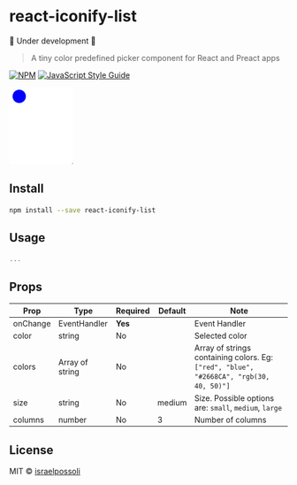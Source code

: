 # react-iconify-list

:construction: Under development :construction:

> A tiny color predefined picker component for React and Preact apps

[![NPM](https://img.shields.io/npm/v/react-iconify-list.svg)](https://www.npmjs.com/package/react-iconify-list) [![JavaScript Style Guide](https://img.shields.io/badge/code_style-standard-brightgreen.svg)](https://standardjs.com)


![](./images/demo.gif)


## Install

```bash
npm install --save react-iconify-list
```

## Usage

```jsx
...
```


## Props

| Prop                   | Type                | Required | Default       | Note                                                                                                                                                                                                         |
| ---------------------- | ------------------- | -------- | ------------- | ------------------------------------------------------------------------------------------------------------------------------------------------------------------------------------------------------------ |
| onChange               | EventHandler        | **Yes**  |               | Event Handler
| color                  | string              | No       |               | Selected color
| colors                 | Array of string     | No       |               | Array of strings containing colors. Eg: `["red", "blue", "#2668CA", "rgb(30, 40, 50)"]`
| size                   | string              | No       | medium        | Size. Possible options are: `small`, `medium`, `large`
| columns                | number              | No       | 3             | Number of columns



## License

MIT © [israelpossoli](https://github.com/israelpossoli)
